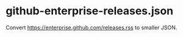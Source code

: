 # github-enterprise-releases.json
Convert https://enterprise.github.com/releases.rss to smaller JSON.
